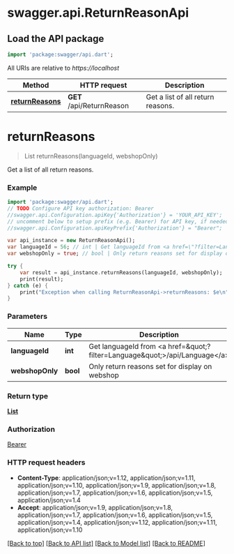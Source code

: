 # swagger.api.ReturnReasonApi

## Load the API package
```dart
import 'package:swagger/api.dart';
```

All URIs are relative to *https://localhost*

Method | HTTP request | Description
------------- | ------------- | -------------
[**returnReasons**](ReturnReasonApi.md#returnReasons) | **GET** /api/ReturnReason | Get a list of all return reasons.


# **returnReasons**
> List<ReturnReason> returnReasons(languageId, webshopOnly)

Get a list of all return reasons.

### Example 
```dart
import 'package:swagger/api.dart';
// TODO Configure API key authorization: Bearer
//swagger.api.Configuration.apiKey{'Authorization'} = 'YOUR_API_KEY';
// uncomment below to setup prefix (e.g. Bearer) for API key, if needed
//swagger.api.Configuration.apiKeyPrefix{'Authorization'} = "Bearer";

var api_instance = new ReturnReasonApi();
var languageId = 56; // int | Get languageId from <a href=\"?filter=Language\">/api/Language</a>
var webshopOnly = true; // bool | Only return reasons set for display on webshop

try { 
    var result = api_instance.returnReasons(languageId, webshopOnly);
    print(result);
} catch (e) {
    print("Exception when calling ReturnReasonApi->returnReasons: $e\n");
}
```

### Parameters

Name | Type | Description  | Notes
------------- | ------------- | ------------- | -------------
 **languageId** | **int**| Get languageId from &lt;a href&#x3D;\&quot;?filter&#x3D;Language\&quot;&gt;/api/Language&lt;/a&gt; | [optional] 
 **webshopOnly** | **bool**| Only return reasons set for display on webshop | [optional] 

### Return type

[**List<ReturnReason>**](ReturnReason.md)

### Authorization

[Bearer](../README.md#Bearer)

### HTTP request headers

 - **Content-Type**: application/json;v=1.12, application/json;v=1.11, application/json;v=1.10, application/json;v=1.9, application/json;v=1.8, application/json;v=1.7, application/json;v=1.6, application/json;v=1.5, application/json;v=1.4
 - **Accept**: application/json;v=1.9, application/json;v=1.8, application/json;v=1.7, application/json;v=1.6, application/json;v=1.5, application/json;v=1.4, application/json;v=1.12, application/json;v=1.11, application/json;v=1.10

[[Back to top]](#) [[Back to API list]](../README.md#documentation-for-api-endpoints) [[Back to Model list]](../README.md#documentation-for-models) [[Back to README]](../README.md)

